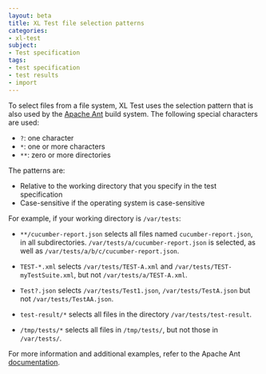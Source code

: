 ```yaml
---
layout: beta
title: XL Test file selection patterns
categories:
- xl-test
subject:
- Test specification
tags:
- test specification
- test results
- import
---
```


To select files from a file system, XL Test uses the selection pattern that is also used by the [Apache Ant](https://ant.apache.org/manual/dirtasks.html) build system. The following special characters are used:
 
* `?`: one character
* `*`: one or more characters
* `**`: zero or more directories

The patterns are:

* Relative to the working directory that you specify in the test specification
* Case-sensitive if the operating system is case-sensitive

For example, if your working directory is `/var/tests`:

* `**/cucumber-report.json` selects all files named `cucumber-report.json`, in all subdirectories. `/var/tests/a/cucumber-report.json` is selected, as well as `/var/tests/a/b/c/cucumber-report.json`.

* `TEST-*.xml` selects `/var/tests/TEST-A.xml` and `/var/tests/TEST-myTestSuite.xml`, but not `/var/tests/a/TEST-A.xml`.

* `Test?.json` selects `/var/tests/Test1.json`, `/var/tests/TestA.json` but not `/var/tests/TestAA.json`.

* `test-result/*` selects all files in the directory `/var/tests/test-result`.

* `/tmp/tests/*` selects all files in `/tmp/tests/`, but not those in `/var/tests/`.

For more information and additional examples, refer to the Apache Ant [documentation](https://ant.apache.org/manual/dirtasks.html).
